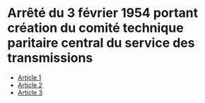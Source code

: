 # Arrêté du 3 février 1954 portant création du comité technique paritaire central du service des transmissions

- [Article 1](article-1.md)
- [Article 2](article-2.md)
- [Article 3](article-3.md)
